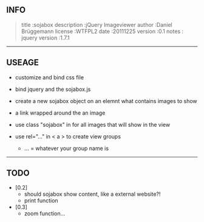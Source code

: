 ## INFO
  > title             :sojabox
  > description       :jQuery Imageviewer
  > author            :Daniel Brüggemann
  > license           :WTFPL2
  > date              :20111225
  > version           :0.1
  > notes             :
  > jquery version    :1.7.1

---
## USEAGE
  * customize and bind css file
  * bind jquery and the sojabox.js
  * create a new sojabox object on an elemnt what contains images to show

    > <script type="text/javascript">$('#page p').sojabox();</script>
  * a link wrapped around the an image
  * use class "sojabox"  in <a> for all images that will show in the view
  * use rel="..." in < a > to create view groups
    * ... = whatever your group name is

---
## TODO
  * [0.2]
    * should sojabox show content, like a external website?!
    * print function
  * [0.3]
    * zoom function...